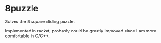 8puzzle
=======

Solves the 8 square sliding puzzle.

Implemented in racket, probably could be greatly improved since
I am more comfortable in C/C++. 
